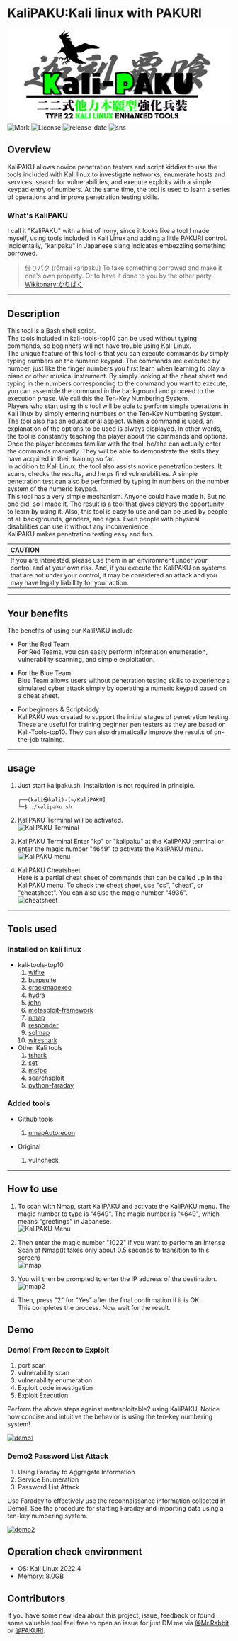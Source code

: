 # KaliPAKU:Kali linux with PAKURI

![KaliPAKU_logo](img/KaliPAKU_logo.png)
![Mark](https://img.shields.io/badge/PAKURI-Mark%20V-green)
![License](https://img.shields.io/github/license/01rabbit/KaliPAKU)
![release-date](https://img.shields.io/github/release-date/01rabbit/KaliPAKU)
![sns](https://img.shields.io/twitter/follow/PAKURI9?label=PAKURI&style=social)

## Overview

KaliPAKU allows novice penetration testers and script kiddies to use the tools included with Kali linux to investigate networks, enumerate hosts and services, search for vulnerabilities, and execute exploits with a simple keypad entry of numbers. At the same time, the tool is used to learn a series of operations and improve penetration testing skills.

### What's KaliPAKU

I call it "KaliPAKU" with a hint of irony, since it looks like a tool I made myself, using tools included in Kali Linux and adding a little PAKURI control.
Incidentally, "karipaku" in Japanese slang indicates embezzling something borrowed.
> 借りパク (rōmaji karipaku)
> To take something borrowed and make it one's own property. Or to have it done to you by the other party.
> [Wikitonary:かりぱく](https://en.wiktionary.org/wiki/%E3%81%8B%E3%82%8A%E3%81%B1%E3%81%8F "かりぱく")

---

## Description

This tool is a Bash shell script.  
The tools included in kali-tools-top10 can be used without typing commands, so beginners will not have trouble using Kali Linux.  
The unique feature of this tool is that you can execute commands by simply typing numbers on the numeric keypad. The commands are executed by number, just like the finger numbers you first learn when learning to play a piano or other musical instrument. By simply looking at the cheat sheet and typing in the numbers corresponding to the command you want to execute, you can assemble the command in the background and proceed to the execution phase. We call this the Ten-Key Numbering System.  
Players who start using this tool will be able to perform simple operations in Kali linux by simply entering numbers on the Ten-Key Numbering System. The tool also has an educational aspect. When a command is used, an explanation of the options to be used is always displayed. In other words, the tool is constantly teaching the player about the commands and options.  
Once the player becomes familiar with the tool, he/she can actually enter the commands manually. They will be able to demonstrate the skills they have acquired in their training so far.  
In addition to Kali Linux, the tool also assists novice penetration testers. It scans, checks the results, and helps find vulnerabilities. A simple penetration test can also be performed by typing in numbers on the number system of the numeric keypad.  
This tool has a very simple mechanism. Anyone could have made it. But no one did, so I made it. The result is a tool that gives players the opportunity to learn by using it. Also, this tool is easy to use and can be used by people of all backgrounds, genders, and ages. Even people with physical disabilities can use it without any inconvenience.  
KaliPAKU makes penetration testing easy and fun.  

|CAUTION|
|:--- |
|If you are interested, please use them in an environment under your control and at your own risk. And, if you execute the KaliPAKU on systems that are not under your control, it may be considered an attack and you may have legally liabillity for your action.|
---

## Your benefits

The benefits of using our KaliPAKU include

- For the Red Team  
For Red Teams, you can easily perform information enumeration, vulnerability scanning, and simple exploitation.

- For the Blue Team  
Blue Team allows users without penetration testing skills to experience a simulated cyber attack simply by operating a numeric keypad based on a cheat sheet.

- For beginners & Scriptkiddy  
KaliPAKU was created to support the initial stages of penetration testing. These are useful for training beginner pen testers as they are based on Kali-Tools-top10. They can also dramatically improve the results of on-the-job training.

---

## usage

1. Just start kalipaku.sh. Installation is not required in principle.  

    ``` shell
    ┌──(kali㉿kali)-[~/KaliPAKU]
    └─$ ./kalipaku.sh
    ```

2. KaliPAKU Terminal will be activated.  
    ![KaliPAKU Terminal](https://user-images.githubusercontent.com/16553787/200162688-e8f11bce-890b-4af2-b58b-a284145ac24b.png)  
3. KaliPAKU Terminal
Enter "kp" or "kalipaku" at the KaliPAKU terminal or enter the magic number "4649" to activate the KaliPAKU menu.  
    ![KaliPAKU menu](https://user-images.githubusercontent.com/16553787/200162700-e34f1a4d-14f3-4b47-8cf4-0fd454158026.png)  
4. KaliPAKU Cheatsheet  
Here is a partial cheat sheet of commands that can be called up in the KaliPAKU menu. To check the cheat sheet, use "cs", "cheat", or "cheatsheet". You can also use the magic number "4936".  
    ![cheatsheet](https://user-images.githubusercontent.com/16553787/200162706-4f6231c5-d96e-4788-8d64-786f949c2ff1.png)

---

## Tools used

### Installed on kali linux

- kali-tools-top10
  1. [wifite](https://www.kali.org/tools/wifite/)
  2. [burpsuite](https://www.kali.org/tools/burpsuite/)
  3. [crackmapexec](https://www.kali.org/tools/crackmapexec/)
  4. [hydra](https://www.kali.org/tools/hydra/)
  5. [john](https://www.kali.org/tools/john/)
  6. [metasploit-framework](https://www.kali.org/tools/metasploit-framework/)
  7. [nmap](https://www.kali.org/tools/nmap/)
  8. [responder](https://www.kali.org/tools/responder/)
  9. [sqlmap](https://www.kali.org/tools/sqlmap/)
  10. [wireshark](https://www.kali.org/tools/wireshark/)
- Other Kali tools
  1. [tshark](https://www.kali.org/tools/wireshark/#tshark)
  2. [set](https://www.kali.org/tools/set/#setoolkit)
  3. [msfpc](https://www.kali.org/tools/msfpc/)
  4. [searchsploit](https://www.kali.org/tools/exploitdb/#searchsploit)
  5. [python-faraday](https://www.kali.org/tools/python-faraday)

### Added tools

- Github tools
  1. [nmapAutorecon](https://github.com/21y4d/nmapAutomator)

- Original
  1. vulncheck

---

## How to use

1. To scan with Nmap, start KaliPAKU and activate the KaliPAKU menu. The magic number to type is "4649". The magic number is "4649", which means "greetings" in Japanese.  
    ![KaliPAKU Menu](https://user-images.githubusercontent.com/16553787/200162700-e34f1a4d-14f3-4b47-8cf4-0fd454158026.png)  
2. Then enter the magic number "1022" if you want to perform an Intense Scan of Nmap(It takes only about 0.5 seconds to transition to this screen)  
   ![nmap](https://user-images.githubusercontent.com/16553787/200163893-d712c21e-da9c-460c-91d3-1f39a363e5f0.png)  

3. You will then be prompted to enter the IP address of the destination.  
    ![nmap2](https://user-images.githubusercontent.com/16553787/200163894-cb256bf1-1ddf-46ca-a3b0-acfd83a120fb.png)  
4. Then, press "2" for "Yes" after the final confirmation if it is OK.  
This completes the process. Now wait for the result.  

## Demo

### Demo1 From Recon to Exploit

1. port scan
2. vulnerability scan
3. vulnerability enumeration
4. Exploit code investigation
5. Exploit Execution

Perform the above steps against metasploitable2 using KaliPAKU. Notice how concise and intuitive the behavior is using the ten-key numbering system!

[![demo1](https://user-images.githubusercontent.com/16553787/220332167-1b802cd4-0b19-4cab-b812-fa5c68104c87.png)
](https://youtu.be/da9q_re48XM)

### Demo2 Password List Attack

1. Using Faraday to Aggregate Information
2. Service Enumeration
3. Password List Attack

Use Faraday to effectively use the reconnaissance information collected in Demo1. See the procedure for starting Faraday and importing data using a ten-key numbering system.

[![demo2](https://user-images.githubusercontent.com/16553787/220333705-847f55eb-9171-4bec-809b-9ac69c364240.png)
](https://youtu.be/F5w3mfQElBk)

## Operation check environment

- OS: Kali Linux 2022.4
- Memory: 8.0GB

## Contributors

If you have some new idea about this project, issue, feedback or found some valuable tool feel free to open an issue for just DM me via [@Mr.Rabbit](https://twitter.com/01ra66it) or [@PAKURI](https://twitter.com/PAKURI9).
